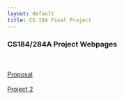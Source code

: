 ```yaml
---
layout: default
title: CS 184 Final Project 
---
```


<h3>CS184/284A Project Webpages</h3>
<br /><br />
<a href="/proposal/">Proposal</a>
<br /><br />
<a href="/proj2/">Project 2</a>

